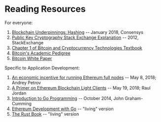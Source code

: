 # Reading Resources

For everyone:
1. [Blockchain Underpinnings: Hashing](https://medium.com/@ConsenSys/blockchain-underpinnings-hashing-7f4746cbd66b) -- January 2018, Consensys
2. [Public Key Cryptography Stack Exchange Explanation](https://security.stackexchange.com/questions/25741/how-can-i-explain-the-concept-of-public-and-private-keys-without-technical-jargo) -- 2012, StackExchange
3. [Chapter 1 of Bitcoin and Cryptocurrency Technologies Textbook](http://bitcoinbook.cs.princeton.edu/)
4. [Bitcoin's Academic Pedigree](https://queue.acm.org/detail.cfm?id=3136559)
5. [Bitcoin White Paper](https://bitcoin.org/bitcoin.pdf)

Specific to Application Development:
1. [An economic incentive for running Ethereum full nodes](https://medium.com/vipnode/an-economic-incentive-for-running-ethereum-full-nodes-ecc0c9ebe22) -- May 8, 2018; Andrey Petrov
2.  [A Primer on Ethereum Blockchain Light Clients](https://medium.com/zkcapital/a-primer-on-ethereum-blockchain-light-clients-f3cadde49137) -- May 19, 2018; Raul Jordan
3. [Introduction to Go Programming](http://shop.oreilly.com/product/0636920035305.do) -- October 2014, John Graham-Cumming
4. [Ethereum Development with Go](https://goethereumbook.org) -- "living" version
5. [The Rust Book](https://doc.rust-lang.org/book/) -- "living" version